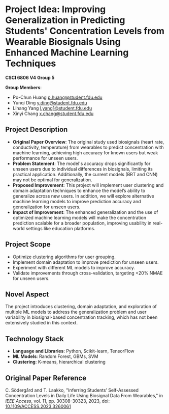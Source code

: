 # Project Idea: Improving Generalization in Predicting Students' Concentration Levels from Wearable Biosignals Using Enhanced Machine Learning Techniques

**CSCI 6806 V4**
**Group 5**

**Group Members**:  
- Po-Chun Huang [p.huang@student.fdu.edu](mailto:p.huang@student.fdu.edu)
- Yunqi Ding [y.ding@student.fdu.edu](mailto:y.ding@student.fdu.edu)
- Lihang Yang [l.yang1@student.fdu.edu](mailto:l.yang1@student.fdu.edu)
- Xinyi Chang [x.chang@student.fdu.edu](mailto:x.chang@student.fdu.edu)

## Project Description
- **Original Paper Overview**: The original study used biosignals (heart rate, conductivity, temperature) from wearables to predict concentration with machine learning, achieving high accuracy for known users but weak performance for unseen users.
- **Problem Statement**: The model's accuracy drops significantly for unseen users due to individual differences in biosignals, limiting its practical application. Additionally, the current models (BRT and CNN) may not be optimal for generalization.
- **Proposed Improvement**: This project will implement user clustering and domain adaptation techniques to enhance the model’s ability to generalize across new users. In addition, we will explore alternative machine learning models to improve prediction accuracy and generalization for unseen users.
- **Impact of Improvement**: The enhanced generalization and the use of optimized machine learning models will make the concentration prediction scalable for a broader population, improving usability in real-world settings like education platforms.

## Project Scope
- Optimize clustering algorithms for user grouping.
- Implement domain adaptation to improve prediction for unseen users.
- Experiment with different ML models to improve accuracy.
- Validate improvements through cross-validation, targeting <20% NMAE for unseen users.

## Novel Aspect
The project introduces clustering, domain adaptation, and exploration of multiple ML models to address the generalization problem and user variability in biosignal-based concentration tracking, which has not been extensively studied in this context.

## Technology Stack
- **Language and Libraries**: Python, Scikit-learn, TensorFlow
- **ML Models**: Random Forest, GBMs, SVM
- **Clustering**: K-means, hierarchical clustering

## Original Paper Reference
C. Södergård and T. Laakko, "Inferring Students’ Self-Assessed Concentration Levels in Daily Life Using Biosignal Data From Wearables," in *IEEE Access*, vol. 11, pp. 30308-30323, 2023, doi: [10.1109/ACCESS.2023.3260061](https://doi.org/10.1109/ACCESS.2023.3260061)
